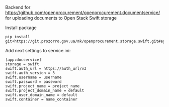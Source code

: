 Backend for https://github.com/openprocurement/openprocurement.documentservice/ for uploading documents to Open Stack Swift storage


Install package

    pip install git+https://git.prozorro.gov.ua/mk/openprocurement.storage.swift.git#egg=storage_swift

Add next settings to service.ini:
```
[app:docservice]
storage = swift
swift.auth_url = https://auth_url/v3
swift.auth_version = 3
swift.username = username
swift.password = password
swift.project_name = project_name
swift.project_domain_name = default
swift.user_domain_name = default
swift.container = name_container
```
